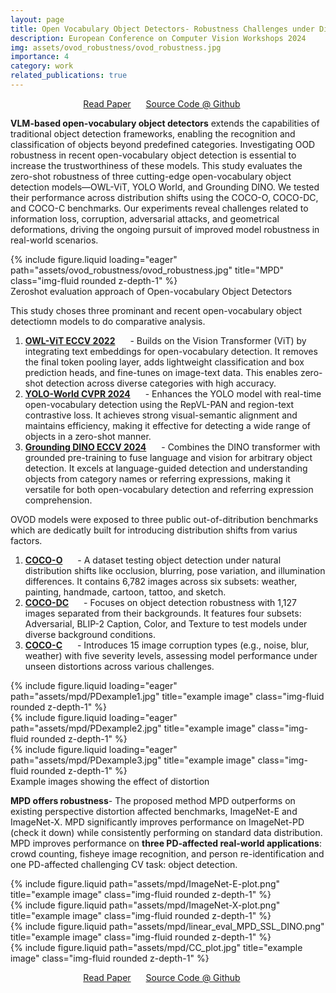 ```yaml
---
layout: page
title: Open Vocabulary Object Detectors- Robustness Challenges under Distribution Shifts
description: European Conference on Computer Vision Workshops 2024
img: assets/ovod_robustness/ovod_robustness.jpg
importance: 4
category: work
related_publications: true
---
```

<p align="center">
    <a href="https://arxiv.org/abs/2405.14874" style="margin-right: 20px;">Read Paper</a>
    <a href="https://github.com/prakashchhipa/OVOD_Robustness" style="margin-right: 20px;">Source Code @ Github</a>
</p>

**VLM-based open-vocabulary object detectors** extends the capabilities of traditional object detection frameworks, enabling the recognition and classification of objects beyond predefined categories. Investigating OOD robustness in recent open-vocabulary object detection is essential to increase the trustworthiness of these models. This study evaluates the zero-shot robustness of three cutting-edge open-vocabulary object detection models—OWL-ViT, YOLO World, and Grounding DINO. We tested their performance across distribution shifts using the COCO-O, COCO-DC, and COCO-C benchmarks. Our experiments reveal challenges related to information loss, corruption, adversarial attacks, and geometrical deformations, driving the ongoing pursuit of improved model robustness in real-world scenarios.

<div class="row">
    <div class="col-sm mt-3 mt-md-0">
        {% include figure.liquid loading="eager" path="assets/ovod_robustness/ovod_robustness.jpg" title="MPD" class="img-fluid rounded z-depth-1" %}
    </div>
</div>
<div class="caption">
    Zeroshot evaluation approach of Open-vocabulary Object Detectors 
</div>

This study choses three prominant and recent open-vocabulary object detectiomn models to do comparative analysis.
1. <a href="https://www.ecva.net/papers/eccv_2022/papers_ECCV/papers/136700714.pdf" style="margin-right: 20px;">**OWL-ViT ECCV 2022**</a> - Builds on the Vision Transformer (ViT) by integrating text embeddings for open-vocabulary detection. It removes the final token pooling layer, adds lightweight classification and box prediction heads, and fine-tunes on image-text data. This enables zero-shot detection across diverse categories with high accuracy.
2. <a href="https://openaccess.thecvf.com/content/CVPR2024/papers/Cheng_YOLO-World_Real-Time_Open-Vocabulary_Object_Detection_CVPR_2024_paper.pdf" style="margin-right: 20px;">**YOLO-World CVPR 2024**</a> - Enhances the YOLO model with real-time open-vocabulary detection using the RepVL-PAN and region-text contrastive loss. It achieves strong visual-semantic alignment and maintains efficiency, making it effective for detecting a wide range of objects in a zero-shot manner.
3. <a href="https://arxiv.org/pdf/2303.05499" style="margin-right: 20px;">**Grounding DINO ECCV 2024**</a> - Combines the DINO transformer with grounded pre-training to fuse language and vision for arbitrary object detection. It excels at language-guided detection and understanding objects from category names or referring expressions, making it versatile for both open-vocabulary detection and referring expression comprehension.

OVOD models were exposed to three public out-of-ditribution benchmarks which are dedicatly built for introducing distribution shifts from varius factors. 
1. <a href="https://openaccess.thecvf.com/content/ICCV2023/papers/Mao_COCO-O_A_Benchmark_for_Object_Detectors_under_Natural_Distribution_Shifts_ICCV_2023_paper.pdf" style="margin-right: 20px;">**COCO-O**</a> - A dataset testing object detection under natural distribution shifts like occlusion, blurring, pose variation, and illumination differences. It contains 6,782 images across six subsets: weather, painting, handmade, cartoon, tattoo, and sketch.
2. <a href="https://arxiv.org/pdf/2403.04701" style="margin-right: 20px;">**COCO-DC**</a> -  Focuses on object detection robustness with 1,127 images separated from their backgrounds. It features four subsets: Adversarial, BLIP-2 Caption, Color, and Texture to test models under diverse background conditions.
3. <a href="https://arxiv.org/pdf/1907.07484" style="margin-right: 20px;">**COCO-C**</a> - Introduces 15 image corruption types (e.g., noise, blur, weather) with five severity levels, assessing model performance under unseen distortions across various challenges.

<div class="row">
    <div class="col-sm mt-3 mt-md-0">
        {% include figure.liquid loading="eager" path="assets/mpd/PDexample1.jpg" title="example image" class="img-fluid rounded z-depth-1" %}
    </div>
    <div class="col-sm mt-3 mt-md-0">
        {% include figure.liquid loading="eager" path="assets/mpd/PDexample2.jpg" title="example image" class="img-fluid rounded z-depth-1" %}
    </div>
    <div class="col-sm mt-3 mt-md-0">
        {% include figure.liquid loading="eager" path="assets/mpd/PDexample3.jpg" title="example image" class="img-fluid rounded z-depth-1" %}
    </div>
</div>
<div class="caption">
    Example images showing the effect of distortion 
</div>


**MPD offers robustness**- The proposed method MPD outperforms on existing perspective distortion affected benchmarks, ImageNet-E and ImageNet-X. MPD significantly improves performance on ImageNet-PD (check it down) while consistently performing on standard data distribution. MPD improves performance on **three PD-affected real-world applications**: crowd counting, fisheye image recognition, and person re-identification and one PD-affected challenging CV task: object detection.
<div class="row justify-content-sm-center">
    <div class="col-sm-6 mt-3 mt-md-0">
        {% include figure.liquid path="assets/mpd/ImageNet-E-plot.png" title="example image" class="img-fluid rounded z-depth-1" %}
    </div>
    <div class="col-sm-6 mt-3 mt-md-0">
        {% include figure.liquid path="assets/mpd/ImageNet-X-plot.png" title="example image" class="img-fluid rounded z-depth-1" %}
    </div>
</div>
<div class="row justify-content-sm-center">
    <div class="col-sm-6 mt-3 mt-md-0">
        {% include figure.liquid path="assets/mpd/linear_eval_MPD_SSL_DINO.png" title="example image" class="img-fluid rounded z-depth-1" %}
    </div>
    <div class="col-sm-6 mt-3 mt-md-0">
        {% include figure.liquid path="assets/mpd/CC_plot.jpg" title="example image" class="img-fluid rounded z-depth-1" %}
    </div>
</div>

<p align="center">
    <a href="https://arxiv.org/abs/2405.14874" style="margin-right: 20px;">Read Paper</a>
    <a href="https://github.com/prakashchhipa/OVOD_Robustness" style="margin-right: 20px;">Source Code @ Github</a>
</p>


